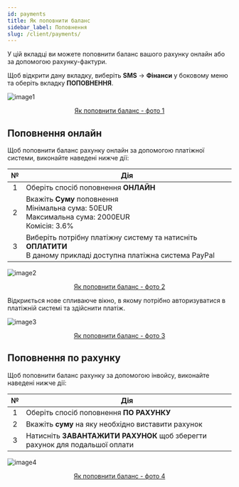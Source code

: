 ```yaml
---
id: payments
title: Як поповнити баланс
sidebar_label: Поповнення
slug: /client/payments/
---
```


У цій вкладці ви можете поповнити баланс вашого рахунку онлайн або за допомогою рахунку-фактури.

Щоб відкрити дану вкладку, виберіть **SMS** → **Фінанси** у боковому меню та оберіть вкладку **ПОПОВНЕННЯ**.

![image1](/img/uk/client_finances_payment/image1.png "Як поповнити баланс") <center><u>Як поповнити баланс - фото 1</u></center>

## Поповнення онлайн

Щоб поповнити баланс рахунку онлайн за допомогою платіжної системи, виконайте наведені нижче дії:

|  №  | Дія |
| :-: | --- |
| 1 | Оберіть спосіб поповнення **ОНЛАЙН** |
| 2 | Вкажіть **Суму** поповнення <br/> Мінімальна сума: 50EUR <br/> Максимальна сума: 2000EUR <br/> Комісія: 3.6% |
| 3 | Виберіть потрібну платіжну систему та натисніть **ОПЛАТИТИ** <br/> В даному прикладі доступна платіжна система PayPal |

![image2](/img/uk/client_finances_payment/image2.png "Як поповнити баланс") <center><u>Як поповнити баланс - фото 2</u></center>

Відкриється нове спливаюче вікно, в якому потрібно авторизуватися в платіжній системі та здійснити платіж.

![image3](/img/uk/client_finances_payment/image3.png "Як поповнити баланс") <center><u>Як поповнити баланс - фото 3</u></center>

## Поповнення по рахунку

Щоб поповнити баланс рахунку за допомогою інвойсу, виконайте наведені нижче дії:

|  №  | Дія |
| :-: | --- |
| 1 | Оберіть спосіб поповнення **ПО РАХУНКУ** |
| 2 | Вкажіть **суму** на яку необхідно виставити рахунок |
| 3 | Натисніть **ЗАВАНТАЖИТИ РАХУНОК** щоб зберегти рахунок для подальшої оплати |

![image4](/img/uk/client_finances_payment/image4.png "Як поповнити баланс") <center><u>Як поповнити баланс - фото 4</u></center>
